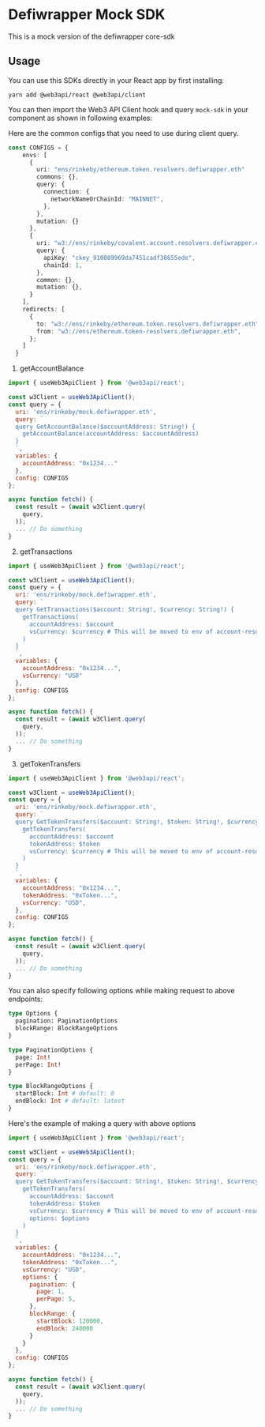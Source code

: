 # Defiwrapper Mock SDK

This is a mock version of the defiwrapper core-sdk

## Usage

You can use this SDKs directly in your React app by first installing:

```console
yarn add @web3api/react @web3api/client
```

You can then import the Web3 API Client hook and query `mock-sdk` in your component as shown in following examples:

Here are the common configs that you need to use during client query.
```ts
const CONFIGS = {
    envs: [
      {
        uri: "ens/rinkeby/ethereum.token.resolvers.defiwrapper.eth"
        commons: {},
        query: {
          connection: {
            networkNameOrChainId: "MAINNET",
          },
        },
        mutation: {}
      },
      {
        uri: "w3://ens/rinkeby/covalent.account.resolvers.defiwrapper.eth",
        query: {
          apiKey: "ckey_910089969da7451cadf38655ede",
          chainId: 1,
        },
        common: {},
        mutation: {},
      }
    ],
    redirects: [
      {
        to: "w3://ens/rinkeby/ethereum.token.resolvers.defiwrapper.eth",
        from: "w3://ens/ethereum.token-resolvers.defiwrapper.eth",
      };
    ]
  }
```

1. getAccountBalance

```js
import { useWeb3ApiClient } from '@web3api/react';

const w3Client = useWeb3ApiClient();
const query = {
  uri: 'ens/rinkeby/mock.defiwrapper.eth',
  query: `
  query GetAccountBalance($accountAddress: String!) {
    getAccountBalance(accountAddress: $accountAddress)
  }
  `,
  variables: {
    accountAddress: "0x1234..."
  },
  config: CONFIGS
};

async function fetch() {
  const result = (await w3Client.query(
    query,
  ));
  ... // Do something
}
```

2. getTransactions
```js
import { useWeb3ApiClient } from '@web3api/react';

const w3Client = useWeb3ApiClient();
const query = {
  uri: 'ens/rinkeby/mock.defiwrapper.eth',
  query: `
  query GetTransactions($account: String!, $currency: String!) {
    getTransactions(
      accountAddress: $account
      vsCurrency: $currency # This will be moved to env of account-resolver
    )
  }
  `,
  variables: {
    accountAddress: "0x1234...",
    vsCurrency: "USD"
  },
  config: CONFIGS
};

async function fetch() {
  const result = (await w3Client.query(
    query,
  ));
  ... // Do something
}
```

3. getTokenTransfers

```js
import { useWeb3ApiClient } from '@web3api/react';

const w3Client = useWeb3ApiClient();
const query = {
  uri: 'ens/rinkeby/mock.defiwrapper.eth',
  query: `
  query GetTokenTransfers($account: String!, $token: String!, $currency: String!) {
    getTokenTransfers(
      accountAddress: $account
      tokenAddress: $token
      vsCurrency: $currency # This will be moved to env of account-resolver
    )
  }
  `,
  variables: {
    accountAddress: "0x1234...",
    tokenAddress: "0xToken...",
    vsCurrency: "USD",
  },
  config: CONFIGS
};

async function fetch() {
  const result = (await w3Client.query(
    query,
  ));
  ... // Do something
}
```

You can also specify following options while making request to above endpoints:

```graphql
type Options {
  pagination: PaginationOptions
  blockRange: BlockRangeOptions
}

type PaginationOptions {
  page: Int!
  perPage: Int!
}

type BlockRangeOptions {
  startBlock: Int # default: 0
  endBlock: Int # default: latest
}
```

Here's the example of making a query with above options

```js
import { useWeb3ApiClient } from '@web3api/react';

const w3Client = useWeb3ApiClient();
const query = {
  uri: 'ens/rinkeby/mock.defiwrapper.eth',
  query: `
  query GetTokenTransfers($account: String!, $token: String!, $currency: String!, $options: Options) {
    getTokenTransfers(
      accountAddress: $account
      tokenAddress: $token
      vsCurrency: $currency # This will be moved to env of account-resolver
      options: $options
    )
  }
  `,
  variables: {
    accountAddress: "0x1234...",
    tokenAddress: "0xToken...",
    vsCurrency: "USD",
    options: {
      pagination: {
        page: 1,
        perPage: 5,
      },
      blockRange: {
        startBlock: 120000,
        endBlock: 240000
      }
    }
  },
  config: CONFIGS
};

async function fetch() {
  const result = (await w3Client.query(
    query,
  ));
  ... // Do something
}
```
